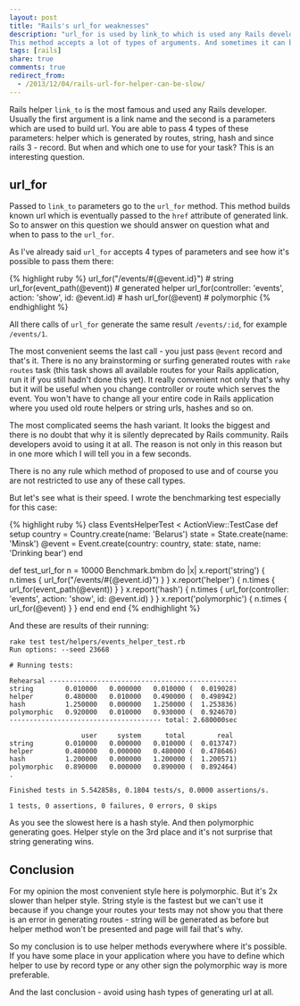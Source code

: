 ```yaml
---
layout: post
title: "Rails's url_for weaknesses"
description: "url_for is used by link_to which is used any Rails developer.
This method accepts a lot of types of arguments. And sometimes it can be slow. See how to use it with maximum performance."
tags: [rails]
share: true
comments: true
redirect_from:
  - /2013/12/04/rails-url-for-helper-can-be-slow/
---
```



Rails helper `link_to` is the most famous and used any Rails developer. Usually the first argument is a link name and the second is a parameters which are used to build url. You are able to pass 4 types of these parameters: helper which is generated by routes, string, hash and since rails 3 - record. But when and which one to use for your task? This is an interesting question.

## url_for

Passed to `link_to` parameters go to the `url_for` method. This method builds known url which is eventually passed to the `href` attribute of generated link. So to answer on this question we should answer on question what and when to pass to the `url_for`.

As I've already said `url_for` accepts 4 types of parameters and see how it's possible to pass them there:

{% highlight ruby %}
url_for("/events/#{@event.id}") # string
url_for(event_path(@event)) # generated helper
url_for(controller: 'events', action: 'show', id: @event.id) # hash
url_for(@event) # polymorphic
{% endhighlight %}

All there calls of `url_for` generate the same result `/events/:id`, for example `/events/1`.

The most convenient seems the last call - you just pass `@event` record and that's it. There is no any brainstorming or surfing generated routes with `rake routes` task (this task shows all available routes for your Rails application, run it if you still hadn't done this yet). It really convenient not only that's why but it will be useful when you change controller or route which serves the event. You won't have to change all your entire code in Rails application where you used old route helpers or string urls, hashes and so on.

The most complicated seems the hash variant. It looks the biggest and there is no doubt that why it is silently deprecated by Rails community. Rails developers avoid to using it at all. The reason is not only in this reason but in one more which I will tell you in a few seconds.

There is no any rule which method of proposed to use and of course you are not restricted to use any of these call types.

But let's see what is their speed. I wrote the benchmarking test especially for this case:

{% highlight ruby %}
class EventsHelperTest < ActionView::TestCase
  def setup
    country = Country.create(name: 'Belarus')
    state = State.create(name: 'Minsk')
    @event = Event.create(country: country, state: state, name: 'Drinking bear')
  end

  def test_url_for
    n = 10000
    Benchmark.bmbm do |x|
      x.report('string') { n.times { url_for("/events/#{@event.id}") } }
      x.report('helper') { n.times { url_for(event_path(@event)) } }
      x.report('hash') { n.times { url_for(controller: 'events', action: 'show', id: @event.id) } }
      x.report('polymorphic') { n.times { url_for(@event) } }
    end
  end
end
{% endhighlight %}


And these are results of their running:

    rake test test/helpers/events_helper_test.rb
    Run options: --seed 23668

    # Running tests:

    Rehearsal -----------------------------------------------
    string        0.010000   0.000000   0.010000 (  0.019028)
    helper        0.480000   0.010000   0.490000 (  0.498942)
    hash          1.250000   0.000000   1.250000 (  1.253836)
    polymorphic   0.920000   0.010000   0.930000 (  0.924670)
    -------------------------------------- total: 2.680000sec

                      user     system      total        real
    string        0.010000   0.000000   0.010000 (  0.013747)
    helper        0.480000   0.000000   0.480000 (  0.478646)
    hash          1.200000   0.000000   1.200000 (  1.200571)
    polymorphic   0.890000   0.000000   0.890000 (  0.892464)
    .

    Finished tests in 5.542858s, 0.1804 tests/s, 0.0000 assertions/s.

    1 tests, 0 assertions, 0 failures, 0 errors, 0 skips


As you see the slowest here is a hash style. And then polymorphic generating goes. Helper style on the 3rd place and it's not surprise that string generating wins.

## Conclusion

For my opinion the most convenient style here is polymorphic. But it's 2x slower than helper style. String style is the fastest but we can't use it because if you change your routes your tests may not show you that there is an error in generating routes - string will be generated as before but helper method won't be presented and page will fail that's why.

So my conclusion is to use helper methods everywhere where it's possible. If you have some place in your application where you have to define which helper to use by record type or any other sign the polymorphic way is more preferable.

And the last conclusion - avoid using hash types of generating url at all.
